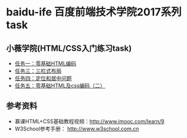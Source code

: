 # baidu-ife  百度前端技术学院2017系列task
## 小薇学院(HTML/CSS入门练习task)
- [任务一：零基础HTML编码](https://github.com/Dlikecheese/baidu-ife/blob/master/xiaowei_tasks/task1/%E9%9B%B6%E5%9F%BA%E7%A1%80HTML%E5%8F%8ACSS%E5%85%A5%E9%97%A8%E7%BB%83%E4%B9%A0%EF%BC%88%E4%B8%80%EF%BC%89.html)
- [任务三：三栏式布局]()
- [任务四：定位和居中问题]()
- [任务五：零基础HTML及css编码（二）]()
## 参考资料
- 慕课HTML+CSS基础教程视频：http://www.imooc.com/learn/9
- W3School参考手册： http://www.w3school.com.cn
